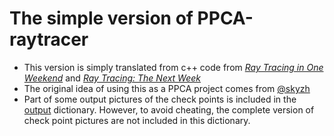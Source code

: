 # The simple version of PPCA-raytracer

- This version is simply translated from c++ code from [_Ray Tracing in One Weekend_](https://raytracing.github.io/books/RayTracingInOneWeekend.html) and [_Ray Tracing: The Next Week_](https://raytracing.github.io/books/RayTracingTheNextWeek.html)
- The original idea of using this as a PPCA project comes from [@skyzh](https://github.com/skyzh)
- Part of some output pictures of the check points is included in the [output](https://github.com/Danny2003/rt_simple/tree/master/output) dictionary.
  However, to avoid cheating, the complete version of check point pictures are not included in this dictionary.
